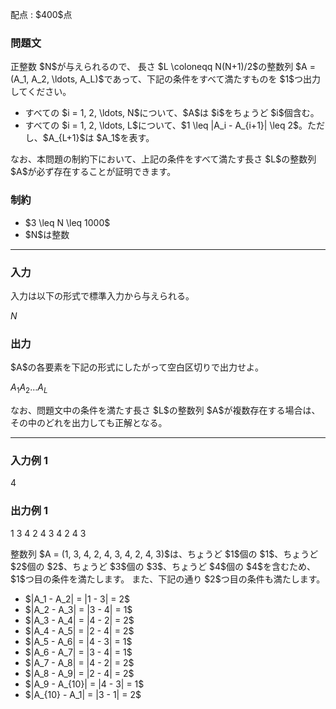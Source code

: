 
<div>

<span>

<span>

<p>
配点 : $400$点
</p>

<div>

<section>

### **問題文**

<p>
正整数 $N$が与えられるので、
長さ $L \coloneqq N(N+1)/2$の整数列 $A = (A_1, A_2, \ldots, A_L)$であって、下記の条件をすべて満たすものを $1$つ出力してください。
</p>

<ul>

<li>
すべての $i = 1, 2, \ldots, N$について、$A$は $i$をちょうど $i$個含む。
</li>

<li>
すべての $i = 1, 2, \ldots, L$について、$1 \leq |A_i - A_{i+1}| \leq 2$。ただし、$A_{L+1}$は $A_1$を表す。
</li>

</ul>

<p>
なお、本問題の制約下において、上記の条件をすべて満たす長さ $L$の整数列 $A$が必ず存在することが証明できます。
</p>

</section>

</div>

<div>

<section>

### **制約**

<ul>

<li>
$3 \leq N \leq 1000$
</li>

<li>
$N$は整数
</li>

</ul>

</section>

</div>

---

<div>

<div>

<section>

### **入力**

<p>
入力は以下の形式で標準入力から与えられる。
</p>

<div>

$N$
</div>

</section>

</div>

<div>

<section>

### **出力**

<p>
$A$の各要素を下記の形式にしたがって空白区切りで出力せよ。
</p>

<div>

$A_1$$A_2$$\ldots$$A_L$
</div>

<p>
なお、問題文中の条件を満たす長さ $L$の整数列 $A$が複数存在する場合は、その中のどれを出力しても正解となる。
</p>

</section>

</div>

</div>

---

<div>

<section>

### **入力例 1**

<div>

4

</div>

</section>

</div>

<div>

<section>

### **出力例 1**

<div>

1 3 4 2 4 3 4 2 4 3

</div>

<p>
整数列 $A = (1, 3, 4, 2, 4, 3, 4, 2, 4, 3)$は、ちょうど $1$個の $1$、ちょうど $2$個の $2$、ちょうど $3$個の $3$、ちょうど $4$個の $4$を含むため、$1$つ目の条件を満たします。
また、下記の通り $2$つ目の条件も満たします。
</p>

<ul>

<li>
$|A_1 - A_2| = |1 - 3| = 2$
</li>

<li>
$|A_2 - A_3| = |3 - 4| = 1$
</li>

<li>
$|A_3 - A_4| = |4 - 2| = 2$
</li>

<li>
$|A_4 - A_5| = |2 - 4| = 2$
</li>

<li>
$|A_5 - A_6| = |4 - 3| = 1$
</li>

<li>
$|A_6 - A_7| = |3 - 4| = 1$
</li>

<li>
$|A_7 - A_8| = |4 - 2| = 2$
</li>

<li>
$|A_8 - A_9| = |2 - 4| = 2$
</li>

<li>
$|A_9 - A_{10}| = |4 - 3| = 1$
</li>

<li>
$|A_{10} - A_1| = |3 - 1| = 2$
</li>

</ul>

</section>

</div>

</span>

</span>

</div>
